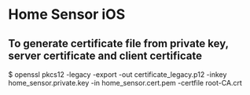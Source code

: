 # Home Sensor iOS

## To generate certificate file from private key, server certificate and client certificate

$ openssl pkcs12 -legacy -export -out certificate_legacy.p12 -inkey home_sensor.private.key -in home_sensor.cert.pem -certfile root-CA.crt


